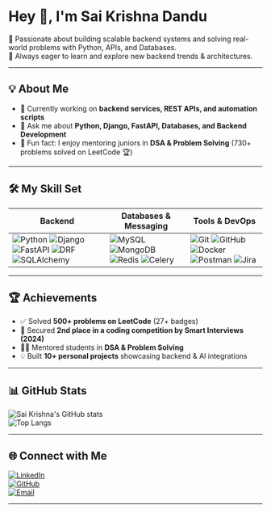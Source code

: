 # Hey 👋, I'm Sai Krishna Dandu 

🚀 Passionate about building scalable backend systems and solving real-world problems with Python, APIs, and Databases.  
🎯 Always eager to learn and explore new backend trends & architectures.  

---

## 💡 About Me
- 🔭 Currently working on **backend services, REST APIs, and automation scripts**  
- 💬 Ask me about **Python, Django, FastAPI, Databases, and Backend Development**  
- 🎯 Fun fact: I enjoy mentoring juniors in **DSA & Problem Solving** (730+ problems solved on LeetCode 🏆)  

---
## 🛠️ My Skill Set  

| Backend | Databases & Messaging | Tools & DevOps |
|---------|------------------------|----------------|
| ![Python](https://img.shields.io/badge/Python-3776AB?logo=python&logoColor=white) ![Django](https://img.shields.io/badge/Django-092E20?logo=django&logoColor=white) ![FastAPI](https://img.shields.io/badge/FastAPI-009688?logo=fastapi&logoColor=white) ![DRF](https://img.shields.io/badge/Django%20REST-ff1709?logo=django&logoColor=white) ![SQLAlchemy](https://img.shields.io/badge/SQLAlchemy-red?logo=sqlalchemy&logoColor=white) | ![MySQL](https://img.shields.io/badge/MySQL-4479A1?logo=mysql&logoColor=white) ![MongoDB](https://img.shields.io/badge/MongoDB-47A248?logo=mongodb&logoColor=white) ![Redis](https://img.shields.io/badge/Redis-DC382D?logo=redis&logoColor=white) ![Celery](https://img.shields.io/badge/Celery-37814A?logo=celery&logoColor=white) | ![Git](https://img.shields.io/badge/Git-F05032?logo=git&logoColor=white) ![GitHub](https://img.shields.io/badge/GitHub-181717?logo=github&logoColor=white) ![Docker](https://img.shields.io/badge/Docker-2496ED?logo=docker&logoColor=white) ![Postman](https://img.shields.io/badge/Postman-FF6C37?logo=postman&logoColor=white) ![Jira](https://img.shields.io/badge/Jira-0052CC?logo=jira&logoColor=white) |


---

## 🏆 Achievements  
- ✅ Solved **500+ problems on LeetCode** (27+ badges)  
- 🥈 Secured **2nd place in a coding competition by Smart Interviews (2024)**  
- 👨‍🏫 Mentored students in **DSA & Problem Solving**  
- 💡 Built **10+ personal projects** showcasing backend & AI integrations  

---

## 📊 GitHub Stats  

![Sai Krishna's GitHub stats](https://github-readme-stats.vercel.app/api?username=dandusaikrishna&show_icons=true&theme=radical)  
![Top Langs](https://github-readme-stats.vercel.app/api/top-langs/?username=dandusaikrishna&layout=compact&theme=radical)  

---

## 🌐 Connect with Me  
[![LinkedIn](https://img.shields.io/badge/LinkedIn-blue?logo=linkedin&logoColor=white)](https://linkedin.com/in/saikrishnadandu)  
[![GitHub](https://img.shields.io/badge/GitHub-181717?logo=github&logoColor=white)](https://github.com/dandusaikrishna)  
[![Email](https://img.shields.io/badge/Email-D14836?logo=gmail&logoColor=white)](mailto:saikrishnadandu9@gmail.com)  

---
